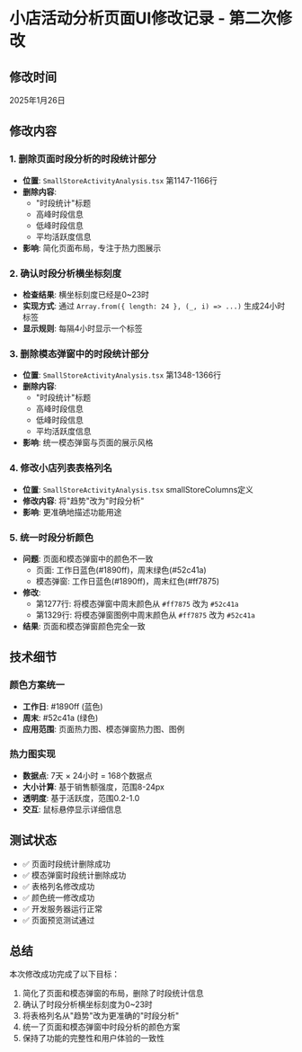 # 小店活动分析页面UI修改记录 - 第二次修改

## 修改时间
2025年1月26日

## 修改内容

### 1. 删除页面时段分析的时段统计部分
- **位置**: `SmallStoreActivityAnalysis.tsx` 第1147-1166行
- **删除内容**: 
  - "时段统计"标题
  - 高峰时段信息
  - 低峰时段信息  
  - 平均活跃度信息
- **影响**: 简化页面布局，专注于热力图展示

### 2. 确认时段分析横坐标刻度
- **检查结果**: 横坐标刻度已经是0~23时
- **实现方式**: 通过 `Array.from({ length: 24 }, (_, i) => ...)` 生成24小时标签
- **显示规则**: 每隔4小时显示一个标签

### 3. 删除模态弹窗中的时段统计部分
- **位置**: `SmallStoreActivityAnalysis.tsx` 第1348-1366行
- **删除内容**:
  - "时段统计"标题
  - 高峰时段信息
  - 低峰时段信息
  - 平均活跃度信息
- **影响**: 统一模态弹窗与页面的展示风格

### 4. 修改小店列表表格列名
- **位置**: `SmallStoreActivityAnalysis.tsx` smallStoreColumns定义
- **修改内容**: 将"趋势"改为"时段分析"
- **影响**: 更准确地描述功能用途

### 5. 统一时段分析颜色
- **问题**: 页面和模态弹窗中的颜色不一致
  - 页面: 工作日蓝色(#1890ff)，周末绿色(#52c41a)
  - 模态弹窗: 工作日蓝色(#1890ff)，周末红色(#ff7875)
- **修改**: 
  - 第1277行: 将模态弹窗中周末颜色从 `#ff7875` 改为 `#52c41a`
  - 第1329行: 将模态弹窗图例中周末颜色从 `#ff7875` 改为 `#52c41a`
- **结果**: 页面和模态弹窗颜色完全一致

## 技术细节

### 颜色方案统一
- **工作日**: #1890ff (蓝色)
- **周末**: #52c41a (绿色)
- **应用范围**: 页面热力图、模态弹窗热力图、图例

### 热力图实现
- **数据点**: 7天 × 24小时 = 168个数据点
- **大小计算**: 基于销售额强度，范围8-24px
- **透明度**: 基于活跃度，范围0.2-1.0
- **交互**: 鼠标悬停显示详细信息

## 测试状态
- ✅ 页面时段统计删除成功
- ✅ 模态弹窗时段统计删除成功  
- ✅ 表格列名修改成功
- ✅ 颜色统一修改成功
- ✅ 开发服务器运行正常
- ✅ 页面预览测试通过

## 总结
本次修改成功完成了以下目标：
1. 简化了页面和模态弹窗的布局，删除了时段统计信息
2. 确认了时段分析横坐标刻度为0~23时
3. 将表格列名从"趋势"改为更准确的"时段分析"
4. 统一了页面和模态弹窗中时段分析的颜色方案
5. 保持了功能的完整性和用户体验的一致性